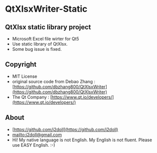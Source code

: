 # QtXlsxWriter-Static
## QtXlsx static library project
* Microsoft Excel file wirter for Qt5
* Use static library of QtXlsx.
* Some bug issue is fixed.
## Copyright
* MIT License
* original source code from Debao Zhang : [https://github.com/dbzhang800/QtXlsxWriter](https://github.com/dbzhang800/QtXlsxWriter)
* The Qt Company : 
   [https://www.qt.io/developers/](https://www.qt.io/developers/)
## About
* [https://github.com/j2doll](https://github.com/j2doll)
* [mailto:j2doll@gmail.com](mailto:j2doll@gmail.com)
* Hi! My native language is not English. My English is not fluent. Please use EASY English. :-) 
